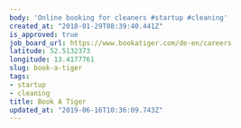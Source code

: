 ```yaml
---
body: 'Online booking for cleaners #startup #cleaning'
created_at: "2018-01-29T08:39:40.441Z"
is_approved: true
job_board_url: https://www.bookatiger.com/de-en/careers
latitude: 52.5132373
longitude: 13.4177761
slug: book-a-tiger
tags:
- startup
- cleaning
title: Book A Tiger
updated_at: "2019-06-16T10:36:09.743Z"
---
```


